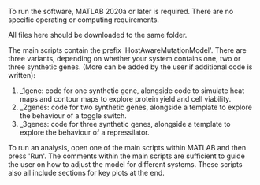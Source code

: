 To run the software, MATLAB 2020a or later is required. There are no specific operating or computing requirements.

All files here should be downloaded to the same folder.

The main scripts contain the prefix 'HostAwareMutationModel'. There are three variants, depending on whether your system contains one, two or three synthetic genes. (More can be added by the user if additional code is written):
1. _1gene: code for one synthetic gene, alongside code to simulate heat maps and contour maps to explore protein yield and cell viability.
2. _2genes: code for two synthetic genes, alongside a template to explore the behaviour of a toggle switch.
3. _3genes: code for three synthetic genes, alongside a template to explore the behaviour of a repressilator.

To run an analysis, open one of the main scripts within MATLAB and then press 'Run'. The comments within the main scripts are sufficient to guide the user on how to adjust the model for different systems. These scripts also all include sections for key plots at the end.
